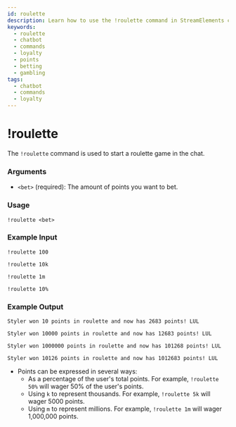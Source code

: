```yaml
---
id: roulette
description: Learn how to use the !roulette command in StreamElements chatbot to start a roulette game and bet points in your Twitch chat.
keywords:
  - roulette
  - chatbot
  - commands
  - loyalty
  - points
  - betting
  - gambling
tags:
  - chatbot
  - commands
  - loyalty
---
```


# !roulette

The `!roulette` command is used to start a roulette game in the chat.

### Arguments

- `<bet>` (required): The amount of points you want to bet.

### Usage

```
!roulette <bet>
```

### Example Input

```
!roulette 100

!roulette 10k

!roulette 1m

!roulette 10%
```

### Example Output

```
Styler won 10 points in roulette and now has 2683 points! LUL 

Styler won 10000 points in roulette and now has 12683 points! LUL

Styler won 1000000 points in roulette and now has 101268 points! LUL

Styler won 10126 points in roulette and now has 1012683 points! LUL
```

- Points can be expressed in several ways:
  - As a percentage of the user's total points. For example, `!roulette 50%` will wager 50% of the user's points.
  - Using `k` to represent thousands. For example, `!roulette 5k` will wager 5000 points.
  - Using `m` to represent millions. For example, `!roulette 1m` will wager 1,000,000 points.
